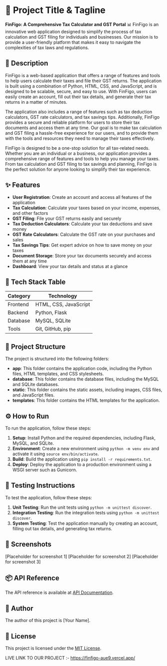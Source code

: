 # 🚀 Project Title & Tagline
**FinFigo: A Comprehensive Tax Calculator and GST Portal** 📊
FinFigo is an innovative web application designed to simplify the process of tax calculation and GST filing for individuals and businesses. Our mission is to provide a user-friendly platform that makes it easy to navigate the complexities of tax laws and regulations.

## 📖 Description
FinFigo is a web-based application that offers a range of features and tools to help users calculate their taxes and file their GST returns. The application is built using a combination of Python, HTML, CSS, and JavaScript, and is designed to be scalable, secure, and easy to use. With FinFigo, users can easily create an account, fill out their tax details, and generate their tax returns in a matter of minutes.

The application also includes a range of features such as tax deduction calculators, GST rate calculators, and tax savings tips. Additionally, FinFigo provides a secure and reliable platform for users to store their tax documents and access them at any time. Our goal is to make tax calculation and GST filing a hassle-free experience for our users, and to provide them with the tools and resources they need to manage their taxes effectively.

FinFigo is designed to be a one-stop solution for all tax-related needs. Whether you are an individual or a business, our application provides a comprehensive range of features and tools to help you manage your taxes. From tax calculation and GST filing to tax savings and planning, FinFigo is the perfect solution for anyone looking to simplify their tax experience.

## ✨ Features
* **User Registration**: Create an account and access all features of the application
* **Tax Calculation**: Calculate your taxes based on your income, expenses, and other factors
* **GST Filing**: File your GST returns easily and securely
* **Tax Deduction Calculators**: Calculate your tax deductions and save money
* **GST Rate Calculators**: Calculate the GST rate on your purchases and sales
* **Tax Savings Tips**: Get expert advice on how to save money on your taxes
* **Document Storage**: Store your tax documents securely and access them at any time
* **Dashboard**: View your tax details and status at a glance

## 🧰 Tech Stack Table
| Category | Technology |
| --- | --- |
| Frontend | HTML, CSS, JavaScript |
| Backend | Python, Flask |
| Database | MySQL, SQLite |
| Tools | Git, GitHub, pip |

## 📁 Project Structure
The project is structured into the following folders:
* **app**: This folder contains the application code, including the Python files, HTML templates, and CSS stylesheets.
* **database**: This folder contains the database files, including the MySQL and SQLite databases.
* **static**: This folder contains the static assets, including images, CSS files, and JavaScript files.
* **templates**: This folder contains the HTML templates for the application.

## ⚙️ How to Run
To run the application, follow these steps:
1. **Setup**: Install Python and the required dependencies, including Flask, MySQL, and SQLite.
2. **Environment**: Create a new environment using `python -m venv env` and activate it using `source env/bin/activate`.
3. **Build**: Build the application using `pip install -r requirements.txt`.
4. **Deploy**: Deploy the application to a production environment using a WSGI server such as Gunicorn.

## 🧪 Testing Instructions
To test the application, follow these steps:
1. **Unit Testing**: Run the unit tests using `python -m unittest discover`.
2. **Integration Testing**: Run the integration tests using `python -m unittest discover`.
3. **System Testing**: Test the application manually by creating an account, filling out tax details, and generating tax returns.

## 📸 Screenshots
[Placeholder for screenshot 1]
[Placeholder for screenshot 2]
[Placeholder for screenshot 3]

## 📦 API Reference
The API reference is available at [API Documentation](https://example.com/api/docs).

## 👤 Author
The author of this project is [Your Name].

## 📝 License
This project is licensed under the [MIT License](https://opensource.org/licenses/MIT).










LIVE LINK TO OUR PROJECT :-
https://finfigo-aue9.vercel.app/